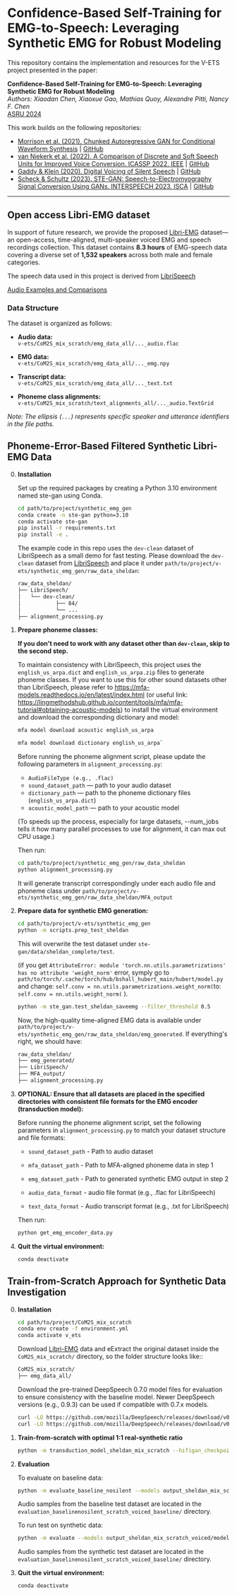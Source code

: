 # Confidence-Based Self-Training for EMG-to-Speech: Leveraging Synthetic EMG for Robust Modeling

This repository contains the implementation and resources for the V-ETS project presented in the paper:

**Confidence-Based Self-Training for EMG-to-Speech: Leveraging Synthetic EMG for Robust Modeling**  
*Authors: Xiaodan Chen, Xiaoxue Gao, Mathias Quoy, Alexandre Pitti, Nancy F. Chen*  
[ASRU 2024](http://dx.doi.org/10.48550/arXiv.2506.11862) 

This work builds on the following repositories:  
- [Morrison et al. (2021). Chunked Autoregressive GAN for Conditional Waveform Synthesis](https://doi.org/10.48550/ARXIV.2110.10139) | [GitHub](https://github.com/descriptinc/cargan)
- [van Niekerk et al. (2022). A Comparison of Discrete and Soft Speech Units for Improved Voice Conversion. ICASSP 2022. IEEE](https://doi.org/10.1109/icassp43922.2022.9746484) | [GitHub](https://github.com/bshall/soft-vc)
- [Gaddy & Klein (2020). Digital Voicing of Silent Speech](https://doi.org/10.48550/ARXIV.2010.02960) | [GitHub](https://github.com/dgaddy/silent_speech)
- [Scheck & Schultz (2023). STE-GAN: Speech-to-Electromyography Signal Conversion Using GANs. INTERSPEECH 2023. ISCA](https://doi.org/10.21437/interspeech.2023-174) | [GitHub](https://github.com/scheck-k/ste-gan/)

---
## Open access Libri-EMG dataset
In support of future research, we provide the proposed [Libri-EMG](https://zenodo.org/records/16788832) dataset—an open-access, time-aligned, multi-speaker voiced EMG and speech recordings collection. This dataset contains **8.3 hours** of EMG-speech data covering a diverse set of **1,532 speakers** across both male and female categories.

The speech data used in this project is derived from [LibriSpeech](https://doi.org/10.1109/icassp.2015.7178964)

[Audio Examples and Comparisons](https://xiaodanchensheldan.github.io/v-ets/)



### Data Structure

The dataset is organized as follows:

- **Audio data:**  
  `v-ets/CoM2S_mix_scratch/emg_data_all/..._audio.flac`

- **EMG data:**  
  `v-ets/CoM2S_mix_scratch/emg_data_all/..._emg.npy`

- **Transcript data:**  
  `v-ets/CoM2S_mix_scratch/emg_data_all/..._text.txt`

- **Phoneme class alignments:**  
  `v-ets/CoM2S_mix_scratch/text_alignments_all/..._audio.TextGrid`

*Note: The ellipsis (`...`) represents specific speaker and utterance identifiers in the file paths.*


## Phoneme-Error-Based Filtered Synthetic Libri-EMG Data
0. **Installation**

    Set up the required packages by creating a Python 3.10 environment named ste-gan using Conda.
    ```bash
    cd path/to/project/synthetic_emg_gen
    conda create -n ste-gan python=3.10
    conda activate ste-gan
    pip install -r requirements.txt
    pip install -e .
    ```

    The example code in this repo uses the `dev-clean` dataset of LibriSpeech as a small demo for fast testing. Please download the `dev-clean` dataset from [LibriSpeech](https://www.openslr.org/12) and place it under `path/to/project/v-ets/synthetic_emg_gen/raw_data_sheldan`:
    ```bash
    raw_data_sheldan/
    ├── LibriSpeech/
    │   └── dev-clean/
    │           ├── 84/
    │           └── ...
    ├── alignment_processing.py
    ```
    

1. **Prepare phoneme classes:**

    **If you don't need to work with any dataset other than `dev-clean`, skip to the second step.**


    To maintain consistency with LibriSpeech, this project uses the `english_us_arpa.dict` and `english_us_arpa.zip` files to generate phoneme classes. If you want to use this for other sound datasets other than LibriSpeech, please refer to https://mfa-models.readthedocs.io/en/latest/index.html (or useful link: https://lingmethodshub.github.io/content/tools/mfa/mfa-tutorial#obtaining-acoustic-models) to install the virtual environment and download the corresponding dictionary and model:

    ```bash
    mfa model download acoustic english_us_arpa
    ```

    ```bash
    mfa model download dictionary english_us_arpa`
    ```

    Before running the phoneme alignment script, please update the following parameters in `alignment_processing.py`:

    - `AudioFileType (e.g., .flac)`
    - `sound_dataset_path` — path to your audio dataset  
    - `dictionary_path` — path to the phoneme dictionary files (`english_us_arpa.dict`)  
    - `acoustic_model_path` — path to your acoustic model  

    (To speeds up the process, especially for large datasets, --num_jobs tells it how many parallel processes to use for alignment, it can max out CPU usage.)
    

    Then run:
    ```bash
    cd path/to/project/synthetic_emg_gen/raw_data_sheldan
    python alignment_processing.py
    ```
    It will generate transcript correspondingly under each audio file and phoneme class under `path/to/project/v-ets/synthetic_emg_gen/raw_data_sheldan/MFA_output` 



2. **Prepare data for synthetic EMG generation:**

    ```bash
    cd path/to/project/v-ets/synthetic_emg_gen
    python -m scripts.prep_test_sheldan
    ```
    This will overwrite the test dataset under `ste-gan/data/sheldan_complete/test`.

    (if you get `AttributeError: module 'torch.nn.utils.parametrizations' has no attribute 'weight_norm'` error, symply go to `path/to/torch/.cache/torch/hub/bshall_hubert_main/hubert/model.py` and change: `self.conv = nn.utils.parametrizations.weight_norm(`to: `self.conv = nn.utils.weight_norm(` ).

    ```bash
    python -m ste_gan.test_sheldan_saveemg --filter_threshold 0.5
    ```

    Now, the high-quality time-aligned EMG data is available under `path/to/project/v-ets/synthetic_emg_gen/raw_data_sheldan/emg_generated`. If everything's right, we should have:
    ```bash
    raw_data_sheldan/
    ├── emg_generated/
    ├── LibriSpeech/
    ├── MFA_output/
    ├── alignment_processing.py
    ```


3. **OPTIONAL: Ensure that all datasets are placed in the specified directories with consistent file formats for the EMG encoder (transduction model):**


    Before running the phoneme alignment script, set the following parameters in `alignment_processing.py` to match your dataset structure and file formats:

    - `sound_dataset_path` - Path to audio dataset
    - `mfa_dataset_path` - Path to MFA-aligned phoneme data in step 1
    - `emg_dataset_path` - Path to generated synthetic EMG output in step 2

    - `audio_data_format` - audio file format (e.g., .flac for LibriSpeech)
    - `text_data_format` - Audio transcript format (e.g., .txt for LibriSpeech)  

    Then run:
    ```bash
    python get_emg_encoder_data.py
    ```

4. **Quit the virtual environment:**
    ```bash
    conda deactivate
    ```

## Train-from-Scratch Approach for Synthetic Data Investigation
0. **Installation**
    ```bash
    cd path/to/project/CoM2S_mix_scratch
    conda env create -f environment.yml
    conda activate v_ets
    ```
    Download [Libri-EMG](https://zenodo.org/records/16788832) data and eExtract the original dataset inside the `CoM2S_mix_scratch/` directory, so the folder structure looks like::
    ```bash
    CoM2S_mix_scratch/
    ├── emg_data_all/
    ```

    Download the pre-trained DeepSpeech 0.7.0 model files for evaluation to ensure consistency with the baseline model. Newer DeepSpeech versions (e.g., 0.9.3) can be used if compatible with 0.7.x models.
    ```bash
    curl -LO https://github.com/mozilla/DeepSpeech/releases/download/v0.7.0/deepspeech-0.7.0-models.pbmm
    curl -LO https://github.com/mozilla/DeepSpeech/releases/download/v0.7.0/deepspeech-0.7.0-models.scorer
    ```
    
1. **Train-from-scratch with optimal 1:1 real-synthetic ratio**
    ```bash
    python -m transduction_model_sheldan_mix_scratch --hifigan_checkpoint hifigan_finetuned/checkpoint
    ```

2. **Evaluation**

    To evaluate on baseline data:
    ```bash
    python -m evaluate_baseline_nosilent --models output_sheldan_mix_scratch_voiced/model.pt --hifigan_checkpoint hifigan_finetuned/checkpoint --output_directory evaluation_baselinenosilent_scratch_voiced_baseline
    ```
    Audio samples from the baseline test dataset are located in the `evaluation_baselinenosilent_scratch_voiced_baseline/` directory.

    To run test on synthetic data:
    ```bash
    python -m evaluate --models output_sheldan_mix_scratch_voiced/model.pt --hifigan_checkpoint hifigan_finetuned/checkpoint --output_directory evaluation_scratch_voiced
    ```
    Audio samples from the synthetic test dataset are located in the `evaluation_baselinenosilent_scratch_voiced_baseline/` directory.

3. **Quit the virtual environment:**
    ```bash
    conda deactivate
    ```



